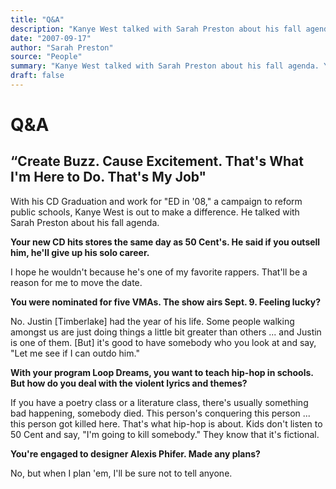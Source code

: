 ```yaml
---
title: "Q&A"
description: "Kanye West talked with Sarah Preston about his fall agenda. You were nominated for five VMAs. The show airs Sept. 9. Feeling lucky? No. Justin [Timberlake] had the year of his life...."
date: "2007-09-17"
author: "Sarah Preston"
source: "People"
summary: "Kanye West talked with Sarah Preston about his fall agenda. You were nominated for five VMAs. The show airs Sept. 9. Feeling lucky? No. Justin [Timberlake] had the year of his life."
draft: false
---
```


# Q&A

## “Create Buzz. Cause Excitement. That's What I'm Here to Do. That's My Job"

With his CD Graduation and work for "ED in '08," a campaign to reform public schools, Kanye West is out to make a difference. He talked with Sarah Preston about his fall agenda.

**Your new CD hits stores the same day as 50 Cent's. He said if you outsell him, he'll give up his solo career.**

I hope he wouldn't because he's one of my favorite rappers. That'll be a reason for me to move the date.

**You were nominated for five VMAs. The show airs Sept. 9. Feeling lucky?**

No. Justin [Timberlake] had the year of his life. Some people walking amongst us are just doing things a little bit greater than others ... and Justin is one of them. [But] it's good to have somebody who you look at and say, "Let me see if I can outdo him."

**With your program Loop Dreams, you want to teach hip-hop in schools. But how do you deal with the violent lyrics and themes?**

If you have a poetry class or a literature class, there's usually something bad happening, somebody died. This person's conquering this person ... this person got killed here. That's what hip-hop is about. Kids don't listen to 50 Cent and say, "I'm going to kill somebody." They know that it's fictional.

**You're engaged to designer Alexis Phifer. Made any plans?**

No, but when I plan 'em, I'll be sure not to tell anyone.
